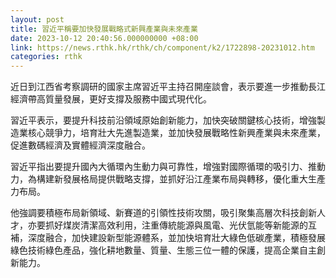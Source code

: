 ```yaml
---
layout: post
title: 習近平稱要加快發展戰略式新興產業與未來產業
date: 2023-10-12 20:40:56.000000000 +08:00
link: https://news.rthk.hk/rthk/ch/component/k2/1722898-20231012.htm
categories: rthk
---
```


近日到江西省考察調研的國家主席習近平主持召開座談會，表示要進一步推動長江經濟帶高質量發展，更好支撐及服務中國式現代化。

習近平表示，要提升科技前沿領域原始創新能力，加快突破關鍵核心技術，增強製造業核心競爭力，培育壯大先進製造業，並加快發展戰略性新興產業與未來產業，促進數碼經濟及實體經濟深度融合。

習近平指出要提升國內大循環內生動力與可靠性，增強對國際循環的吸引力、推動力，為構建新發展格局提供戰略支撐，並抓好沿江產業布局與轉移，優化重大生產力布局。

他強調要積極布局新領域、新賽道的引領性技術攻關，吸引聚集高層次科技創新人才，亦要抓好煤炭清潔高效利用，注重傳統能源與風電、光伏氫能等新能源的互補，深度融合，加快建設新型能源體系，並加快培育壯大綠色低碳產業，積極發展綠色技術綠色產品，強化耕地數量、質量、生態三位一體的保護，提高企業自主創新能力。
